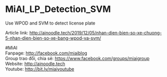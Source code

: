 # MiAI_LP_Detection_SVM
Use WPOD and SVM to detect license plate

Article link:  http://ainoodle.tech/2019/12/05/nhan-dien-bien-so-xe-chuong-5-nhan-dien-bien-so-xe-bang-wpod-va-svm/

#MìAI <br>
Fanpage: http://facebook.com/miaiblog<br>
Group trao đổi, chia sẻ: https://www.facebook.com/groups/miaigroup<br>
Website: http://ainoodle.tech<br>
Youtube: http://bit.ly/miaiyoutube<br>
